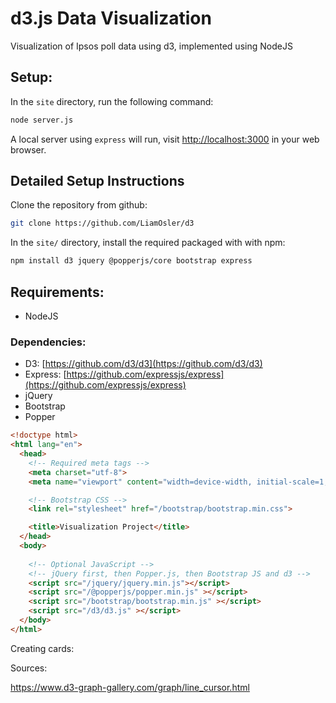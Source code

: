 # d3.js Data Visualization
Visualization of Ipsos poll data using d3, implemented using NodeJS


## Setup:
In the ```site``` directory, run the following command:

```bash
node server.js
```

A local server using ```express``` will run, visit [http://localhost:3000](http://localhost:3000) in your web browser.

## Detailed Setup Instructions
Clone the repository from github:

```bash
git clone https://github.com/LiamOsler/d3
```

In the ```site/``` directory, install the required packaged with with npm:
```bash
npm install d3 jquery @popperjs/core bootstrap express
```

## Requirements:
- NodeJS

### Dependencies:
- D3: [https://github.com/d3/d3](https://github.com/d3/d3)
- Express: [https://github.com/expressjs/express](https://github.com/expressjs/express)
- jQuery
- Bootstrap
- Popper

```html
<!doctype html>
<html lang="en">
  <head>
    <!-- Required meta tags -->
    <meta charset="utf-8">
    <meta name="viewport" content="width=device-width, initial-scale=1, shrink-to-fit=no">

    <!-- Bootstrap CSS -->
    <link rel="stylesheet" href="/bootstrap/bootstrap.min.css">

    <title>Visualization Project</title>
  </head>
  <body>
    
    <!-- Optional JavaScript -->
    <!-- jQuery first, then Popper.js, then Bootstrap JS and d3 -->
    <script src="/jquery/jquery.min.js"></script>
    <script src="/@popperjs/popper.min.js" ></script>
    <script src="/bootstrap/bootstrap.min.js" ></script>
    <script src="/d3/d3.js" ></script>
  </body>
</html>
```

Creating cards:



Sources:

https://www.d3-graph-gallery.com/graph/line_cursor.html